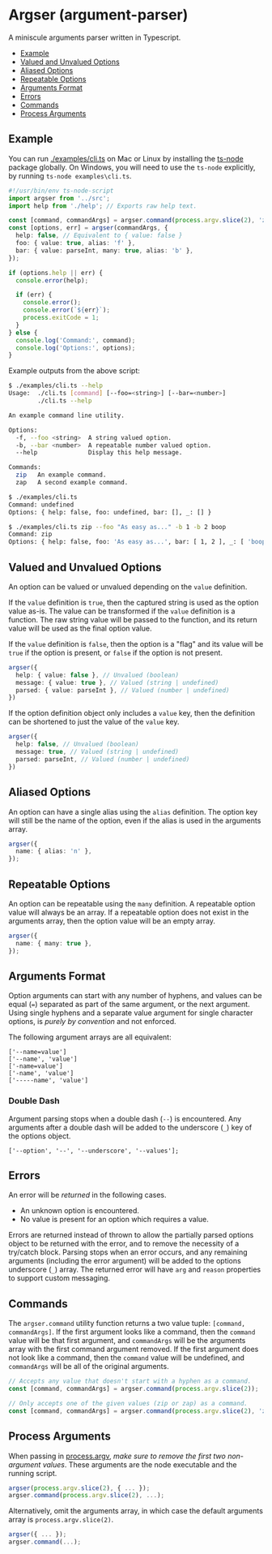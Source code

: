 # Argser (argument-parser)

A miniscule arguments parser written in Typescript.

- [Example](#example)
- [Valued and Unvalued Options](#valued-and-unvalued-options)
- [Aliased Options](#aliased-options)
- [Repeatable Options](#repeatable-options)
- [Arguments Format](#arguments-format)
- [Errors](#errors)
- [Commands](#commands)
- [Process Arguments](#process-arguments)

## Example

You can run [./examples/cli.ts](./examples/cli.ts) on Mac or Linux by installing the [ts-node](https://www.npmjs.com/package/ts-node) package globally. On Windows, you will need to use the `ts-node` explicitly, by running `ts-node examples\cli.ts`.

```ts
#!/usr/bin/env ts-node-script
import argser from '../src';
import help from './help'; // Exports raw help text.

const [command, commandArgs] = argser.command(process.argv.slice(2), 'zip', 'zap');
const [options, err] = argser(commandArgs, {
  help: false, // Equivalent to { value: false }
  foo: { value: true, alias: 'f' },
  bar: { value: parseInt, many: true, alias: 'b' },
});

if (options.help || err) {
  console.error(help);

  if (err) {
    console.error();
    console.error(`${err}`);
    process.exitCode = 1;
  }
} else {
  console.log('Command:', command);
  console.log('Options:', options);
}
```

Example outputs from the above script:

```bash
$ ./examples/cli.ts --help
Usage:  ./cli.ts [command] [--foo=<string>] [--bar=<number>]
        ./cli.ts --help

An example command line utility.

Options:
  -f, --foo <string>  A string valued option.
  -b, --bar <number>  A repeatable number valued option.
  --help              Display this help message.

Commands:
  zip   An example command.
  zap   A second example command.

$ ./examples/cli.ts
Command: undefined
Options: { help: false, foo: undefined, bar: [], _: [] }

$ ./examples/cli.ts zip --foo "As easy as..." -b 1 -b 2 boop
Command: zip
Options: { help: false, foo: 'As easy as...', bar: [ 1, 2 ], _: [ 'boop' ] }
```

## Valued and Unvalued Options

An option can be valued or unvalued depending on the `value` definition.

If the `value` definition is `true`, then the captured string is used as the option value as-is. The value can be transformed if the `value` definition is a function. The raw string value will be passed to the function, and its return value will be used as the final option value.

If the `value` definition is `false`, then the option is a "flag" and its value will be `true` if the option is present, or `false` if the option is not present.

```ts
argser({
  help: { value: false }, // Unvalued (boolean)
  message: { value: true }, // Valued (string | undefined)
  parsed: { value: parseInt }, // Valued (number | undefined)
})
```

If the option definition object only includes a `value` key, then the definition can be shortened to just the value of the `value` key.

```ts
argser({
  help: false, // Unvalued (boolean)
  message: true, // Valued (string | undefined)
  parsed: parseInt, // Valued (number | undefined)
})
```

## Aliased Options

An option can have a single alias using the `alias` definition. The option key will still be the name of the option, even if the alias is used in the arguments array.

```ts
argser({
  name: { alias: 'n' },
});
```

## Repeatable Options

An option can be repeatable using the `many` definition. A repeatable option value will always be an array. If a repeatable option does not exist in the arguments array, then the option value will be an empty array.

```ts
argser({
  name: { many: true },
});
```

## Arguments Format

Option arguments can start with any number of hyphens, and values can be equal (`=`) separated as part of the same argument, or the next argument. Using single hyphens and a separate value argument for single character options, is _purely by convention_ and not enforced.

The following argument arrays are all equivalent:

```
['--name=value']
['--name', 'value']
['-name=value']
['-name', 'value']
['-----name', 'value']
```

### Double Dash

Argument parsing stops when a double dash (`--`) is encountered. Any arguments after a double dash will be added to the underscore (`_`) key of the options object.

```
['--option', '--', '--underscore', '--values'];
```

## Errors

An error will be _returned_ in the following cases.

- An unknown option is encountered.
- No value is present for an option which requires a value.

Errors are returned instead of thrown to allow the partially parsed options object to be returned with the error, and to remove the necessity of a try/catch block. Parsing stops when an error occurs, and any remaining arguments (including the error argument) will be added to the options underscore (`_`) array. The returned error will have `arg` and `reason` properties to support custom messaging.

## Commands

The `argser.command` utility function returns a two value tuple: `[command, commandArgs]`. If the first argument looks like a command, then the `command` value will be that first argument, and `commandArgs` will be the arguments array with the first command argument removed. If the first argument does not look like a command, then the `command` value will be undefined, and `commandArgs` will be all of the original arguments.

```ts
// Accepts any value that doesn't start with a hyphen as a command.
const [command, commandArgs] = argser.command(process.argv.slice(2));

// Only accepts one of the given values (zip or zap) as a command.
const [command, commandArgs] = argser.command(process.argv.slice(2), 'zip', 'zap');
```

## Process Arguments

When passing in [process.argv](https://nodejs.org/docs/latest/api/process.html#process_process_argv), _make sure to remove the first two non-argument values_. These arguments are the node executable and the running script.

```ts
argser(process.argv.slice(2), { ... });
argser.command(process.argv.slice(2), ...);
```

Alternatively, omit the arguments array, in which case the default arguments array is `process.argv.slice(2)`.

```ts
argser({ ... });
argser.command(...);
```

